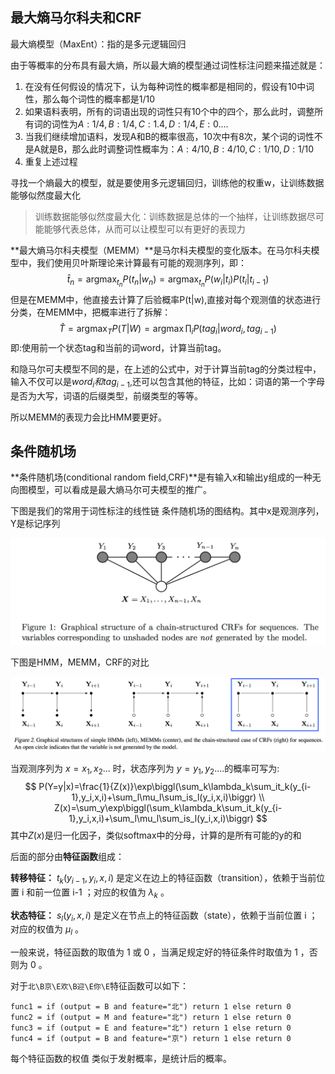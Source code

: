 ## 最大熵马尔科夫和CRF



最大熵模型（MaxEnt）：指的是多元逻辑回归

由于等概率的分布具有最大熵，所以最大熵的模型通过词性标注问题来描述就是：

1. 在没有任何假设的情况下，认为每种词性的概率都是相同的，假设有10中词性，那么每个词性的概率都是1/10
2. 如果语料表明，所有的词语出现的词性只有10个中的四个，那么此时，调整所有词的词性为$A:1/4 ,B:1/4,C:1.4,D:1/4,E:0....$
3. 当我们继续增加语料，发现A和B的概率很高，10次中有8次，某个词的词性不是A就是B，那么此时调整词性概率为：$A:4/10,B:4/10,C:1/10,D:1/10$
4. 重复上述过程

寻找一个熵最大的模型，就是要使用多元逻辑回归，训练他的权重w，让训练数据能够似然度最大化

> 训练数据能够似然度最大化：训练数据是总体的一个抽样，让训练数据尽可能能够代表总体，从而可以让模型可以有更好的表现力

**最大熵马尔科夫模型（MEMM）**是马尔科夫模型的变化版本。在马尔科夫模型中，我们使用贝叶斯理论来计算最有可能的观测序列，即：
$$
\hat{t}_n = \mathop{argmax}_{t_n}P(t_n|w_n) = \mathop{argmax}_{t_n}P(w_i|t_i)P(t_i|t_{i-1})
$$
但是在MEMM中，他直接去计算了后验概率P(t|w),直接对每个观测值的状态进行分类，在MEMM中，把概率进行了拆解：
$$
\hat{T} = \mathop{argmax}_T P(T|W) = \mathop{argmax}\prod_i P(tag_i|word_i,tag_{i-1})
$$
即:使用前一个状态tag和当前的词word，计算当前tag。

和隐马尔可夫模型不同的是，在上述的公式中，对于计算当前tag的分类过程中，输入不仅可以是$word_i和tag_{i-1}$,还可以包含其他的特征，比如：词语的第一个字母是否为大写，词语的后缀类型，前缀类型的等等。

所以MEMM的表现力会比HMM要更好。



## 条件随机场

**条件随机场(conditional random field,CRF)**是有输入x和输出y组成的一种无向图模型，可以看成是最大熵马尔可夫模型的推广。

下图是我们的常用于词性标注的线性链 条件随机场的图结构。其中x是观测序列，Y是标记序列

![](MEMM和CRF.assets/条件随机场.png)

下图是HMM，MEMM，CRF的对比

![](MEMM和CRF.assets/不同对比.png)



当观测序列为 $x=x_1,x_2...$ 时，状态序列为 $y=y_1,y_2....$的概率可写为:
$$
P(Y=y|x)=\frac{1}{Z(x)}\exp\biggl(\sum_k\lambda_k\sum_it_k(y_{i-1},y_i,x,i)+\sum_l\mu_l\sum_is_l(y_i,x,i)\biggr) \\
Z(x)=\sum_y\exp\biggl(\sum_k\lambda_k\sum_it_k(y_{i-1},y_i,x,i)+\sum_l\mu_l\sum_is_l(y_i,x,i)\biggr)
$$
其中$Z(x)$是归一化因子，类似softmax中的分母，计算的是所有可能的y的和

后面的部分由**特征函数**组成：

**转移特征：** $t_k(y_{i-1},y_i,x,i)$ 是定义在边上的特征函数（transition），依赖于当前位置 i 和前一位置 i-1 ；对应的权值为 $\lambda_k$ 。

**状态特征：** $s_l(y_i,x,i)$ 是定义在节点上的特征函数（state），依赖于当前位置 i&nbsp;；对应的权值为 $\mu_l$ 。

一般来说，特征函数的取值为 1 或 0 ，当满足规定好的特征条件时取值为 1 ，否则为 0 。

对于`北\B京\E欢\B迎\E你\E`特征函数可以如下：

```
func1 = if (output = B and feature="北") return 1 else return 0
func2 = if (output = M and feature="北") return 1 else return 0
func3 = if (output = E and feature="北") return 1 else return 0
func4 = if (output = B and feature="京") return 1 else return 0
```

每个特征函数的权值 类似于发射概率，是统计后的概率。

